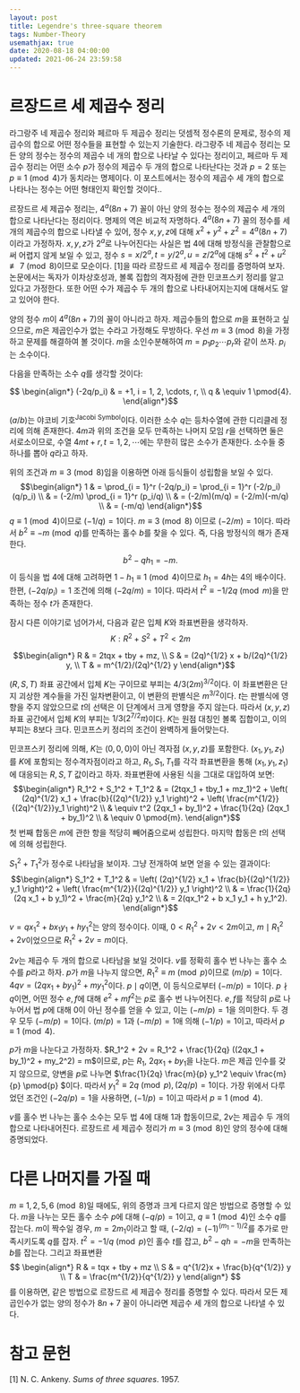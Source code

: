 ```yaml
---
layout: post
title: Legendre's three-square theorem
tags: Number-Theory
usemathjax: true
date: 2020-08-18 04:00:00
updated: 2021-06-24 23:59:58
---
```


# 르장드르 세 제곱수 정리

라그랑주 네 제곱수 정리와 페르마 두 제곱수 정리는 덧셈적 정수론의 문제로, 정수의 제곱수의 합으로 어떤 정수들을 표현할 수 있는지 기술한다. 라그랑주 네 제곱수 정리는 모든 양의 정수는 정수의 제곱수 네 개의 합으로 나타날 수 있다는 정리이고, 페르마 두 제곱수 정리는 어떤 소수 $p$가 정수의 제곱수 두 개의 합으로 나타난다는 것과 $p = 2$ 또는 $p \equiv 1 \pmod{4}$가 동치라는 명제이다. 이 포스트에서는 정수의 제곱수 세 개의 합으로 나타나는 정수는 어떤 형태인지 확인할 것이다..

르장드르 세 제곱수 정리는, $4^a (8n + 7)$ 꼴이 아닌 양의 정수는 정수의 제곱수 세 개의 합으로 나타난다는 정리이다. 명제의 역은 비교적 자명하다. $4^a (8n + 7)$ 꼴의 정수를 세 개의 제곱수의 합으로 나타낼 수 있어, 정수 $x, y, z$에 대해 $x^2 + y^2 + z^2 = 4^a (8n + 7)$이라고 가정하자. $x, y, z$가 $2^a$로 나누어진다는 사실은 법 4에 대해 방정식을 관찰함으로써 어렵지 않게 보일 수 있고, 정수 $s = x/2^a, t = y/2^a, u = z/2^a$에 대해 $s^2 + t^2 + u^2 \not\equiv 7 \pmod{8}$이므로 모순이다. [1]을 따라 르장드르 세 제곱수 정리를 증명하여 보자. 논문에서는 독자가 이차상호성과, 볼록 집합의 격자점에 관한 민코프스키 정리를 알고 있다고 가정한다. 또한 어떤 수가 제곱수 두 개의 합으로 나타내어지는지에 대해서도 알고 있어야 한다.

양의 정수 $m$이 $4^a (8n + 7)$의 꼴이 아니라고 하자. 제곱수들의 합으로 $m$을 표현하고 싶으므로, $m$은 제곱인수가 없는 수라고 가정해도 무방하다. 우선 $m \equiv 3 \pmod{8}$을 가정하고 문제를 해결하여 볼 것이다. $m$을 소인수분해하여 $m = p_1 p_2 \cdots p_r$와 같이 쓰자. $p_i$는 소수이다.

다음을 만족하는 소수 $q$를 생각할 것이다:

$$ \begin{align*} 
(-2q/p_i) & = +1, i = 1, 2, \cdots, r, \\
q & \equiv 1 \pmod{4}.
\end{align*}$$

$(a/b)$는 야코비 기호<sup>Jacobi Symbol</sup>이다. 이러한 소수 $q$는 등차수열에 관한 디리클레 정리에 의해 존재한다. $4m$과 위의 조건을 모두 만족하는 나머지 모임 $r$을 선택하면 둘은 서로소이므로, 수열 $4mt + r, t = 1, 2, \cdots$에는 무한히 많은 소수가 존재한다. 소수들 중 하나를 뽑아 $q$라고 하자.

위의 조건과 $m \equiv 3 \pmod{8}$임을 이용하면 아래 등식들이 성립함을 보일 수 있다. 
$$\begin{align*}
1 & = \prod_{i = 1}^r (-2q/p_i) = \prod_{i = 1}^r (-2/p_i)(q/p_i) \\
& = (-2/m) \prod_{i = 1}^r (p_i/q) \\
& = (-2/m)(m/q) = (-2/m)(-m/q) \\
& = (-m/q)
\end{align*}$$
$q \equiv 1 \pmod{4}$이므로 $(-1/q) = 1$이다. $m \equiv 3 \pmod{8}$ 이므로 $(-2/m) = 1$이다. 따라서 $b^2 \equiv -m \pmod{q}$를 만족하는 홀수 $b$를 찾을 수 있다. 즉, 다음 방정식의 해가 존재한다.
$$ b^2 - q h_1 = -m. $$
이 등식을 법 4에 대해 고려하면 $1 - h_1 \equiv 1 \pmod{4}$이므로 $h_1 = 4h$는 4의 배수이다. 한편, $(-2q/p_i) = 1$ 조건에 의해 $(-2q/m) = 1$이다. 따라서 $t^2 \equiv -1/2q \pmod{m}$을 만족하는 정수 $t$가 존재한다.

잠시 다른 이야기로 넘어가서, 다음과 같은 입체 $K$와 좌표변환을 생각하자.
$$K: R^2 + S^2 + T^2 < 2m$$

$$\begin{align*}
R & = 2tqx + tby + mz, \\
S & = (2q)^{1/2} x + b/(2q)^{1/2} y, \\
T & = m^{1/2}/(2q)^{1/2} y
\end{align*}$$

$(R, S, T)$ 좌표 공간에서 입체 $K$는 구이므로 부피는 $4/3(2m)^{3/2}$이다. 이 좌표변환은 단지 괴상한 계수들을 가진 일차변환이고, 이 변환의 판별식은 $m^{3/2}$이다. $t$는 판별식에 영향을 주지 않았으므로 $t$의 선택은 이 단계에서 크게 영향을 주지 않는다. 따라서 $(x, y, z)$ 좌표 공간에서 입체 $K$의 부피는 $1/3 (2^{7/2} \pi)$이다. $K$는 원점 대칭인 볼록 집합이고, 이의 부피는 8보다 크다. 민코프스키 정리의 조건이 완벽하게 들어맞는다.

민코프스키 정리에 의해, $K$는 $(0, 0, 0)$이 아닌 격자점 $(x, y, z)$를 포함한다. $(x_1, y_1, z_1)$를 $K$에 포함되는 정수격자점이라고 하고, $R_1, S_1, T_1$를 각각 좌표변환을 통해 $(x_1, y_1, z_1)$에 대응되는 $R, S, T$ 값이라고 하자. 좌표변환에 사용된 식을 그대로 대입하여 보면:
$$\begin{align*}
R_1^2 + S_1^2 + T_1^2 & = (2tqx_1 + tby_1 + mz_1)^2 + \left( (2q)^{1/2} x_1 + \frac{b}{(2q)^{1/2}} y_1 \right)^2 + \left( \frac{m^{1/2}}{(2q)^{1/2}}y_1 \right)^2 \\
& \equiv t^2 (2qx_1 + by_1)^2 + \frac{1}{2q} (2qx_1 + by_1)^2 \\
& \equiv 0 \pmod{m}.
\end{align*}$$
첫 번째 합동은 $m$에 관한 항을 적당히 빼어줌으로써 성립한다. 마지막 합동은 $t$의 선택에 의해 성립한다.

$S_1^2 + T_1^2$가 정수로 나타남을 보이자. 그냥 전개하여 보면 얻을 수 있는 결과이다:
$$\begin{align*}
S_1^2 + T_1^2 & = \left( (2q)^{1/2} x_1 + \frac{b}{(2q)^{1/2}} y_1 \right)^2 + \left( \frac{m^{1/2}}{(2q)^{1/2}} y_1 \right)^2 \\
& = \frac{1}{2q} (2q x_1 + b y_1)^2 + \frac{m}{2q} y_1^2 \\
& = 2(qx_1^2 + b x_1 y_1 + h y_1^2).
\end{align*}$$

$v = qx_1^2 + bx_1 y_1 + hy_1^2$는 양의 정수이다. 이때, $0 < R_1^2 + 2v < 2m$이고, $m \mid R_1^2 + 2v$이었으므로 $R_1^2 + 2v = m$이다.

$2v$는 제곱수 두 개의 합으로 나타남을 보일 것이다. $v$를 정확히 홀수 번 나누는 홀수 소수를 $p$라고 하자. $p$가 $m$을 나누지 않으면, $R_1^2 \equiv m \pmod{p}$이므로 $(m/p) = 1$이다. $4qv = (2qx_1 + by_1)^2 + my_1^2$이다. $p \mid q$이면, 이 등식으로부터 $(-m/p) = 1$이다. $p \nmid q$이면, 어떤 정수 $e, f$에 대해 $e^2 + mf^2$는 $p$로 홀수 번 나누어진다. $e, f$를 적당히 $p$로 나누어서 법 $p$에 대해 0이 아닌 정수를 얻을 수 있고, 이는 $(-m/p) = 1$을 의미한다. 두 경우 모두 $(-m/p) = 1$이다. $(m/p) = 1$과 $(-m/p) = 1$애 의해 $(-1/p) = 1$이고, 따라서 $p \equiv 1 \pmod{4}$.

$p$가 $m$을 나눈다고 가정하자. $R_1^2 + 2v = R_1^2 + \frac{1}{2q} ((2qx_1 + by_1)^2 + my_2^2)  = m$이므로, $p$는 $R_1$, $2qx_1 + by_1$을 나눈다. $m$은 제곱 인수를 갖지 않으므로, 양변을 $p$로 나누면 $\frac{1}{2q} \frac{m}{p} y_1^2 \equiv \frac{m}{p} \pmod{p} $이다. 따라서 $y_1^2 \equiv 2q \pmod{p}, (2q/p) = 1$이다. 가장 위에서 다루었던 조건인 $(-2q/p) = 1$을 사용하면, $(-1/p) = 1$이고 따라서 $p \equiv 1 \pmod{4}$.

$v$를 홀수 번 나누는 홀수 소수는 모두 법 4에 대해 1과 합동이므로, $2v$는 제곱수 두 개의 합으로 나타내어진다. 르장드르 세 제곱수 정리가 $m \equiv 3 \pmod{8}$인 양의 정수에 대해 증명되었다.

# 다른 나머지를 가질 때

$m \equiv 1, 2, 5, 6 \pmod{8}$일 때에도, 위의 증명과 크게 다르지 않은 방법으로 증명할 수 있다. $m$을 나누는 모든 홀수 소수 $p$에 대해 $(-q/p) = 1$이고, $q \equiv 1 \pmod{4}$인 소수 $q$를 잡는다. $m$이 짝수일 경우, $m = 2m_1$이라고 할 때, $(-2/q) = (-1)^{(m_1 - 1)/2}$를 추가로 만족시키도록 $q$를 잡자. $t^2 = -1/q \pmod{p}$인 홀수 $t$를 잡고, $b^2 - qh = -m$을 만족하는 $b$를 잡는다. 그리고 좌표변환 
$$ \begin{align*}
R & = tqx + tby + mz \\
S & = q^{1/2}x + \frac{b}{q^{1/2}} y \\
T & = \frac{m^{1/2}}{q^{1/2}} y
\end{align*} $$
를 이용하면, 같은 방법으로 르장드르 세 제곱수 정리를 증명할 수 있다. 따라서 모든 제곱인수가 없는 양의 정수가 $8n + 7$ 꼴이 아니라면 제곱수 세 개의 합으로 나타낼 수 있다.

# 참고 문헌
[1] N. C. Ankeny. *Sums of three squares*. 1957.
